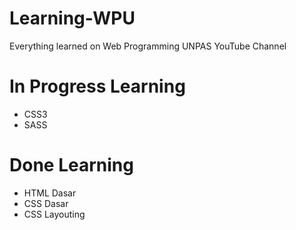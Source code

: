 # Learning-WPU
 Everything learned on Web Programming UNPAS YouTube Channel

# In Progress Learning
- CSS3
- SASS

# Done Learning
- HTML Dasar
- CSS Dasar
- CSS Layouting

